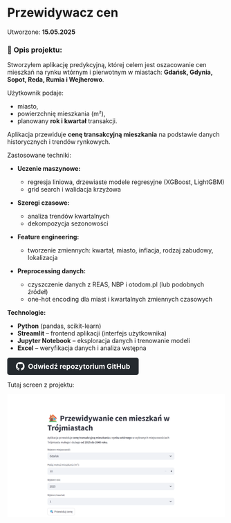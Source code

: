 # Przewidywacz cen

Utworzone: **15.05.2025**


### 📌 **Opis projektu:**

Stworzyłem aplikację predykcyjną, której celem jest oszacowanie cen mieszkań na rynku wtórnym i pierwotnym w miastach:
**Gdańsk, Gdynia, Sopot, Reda, Rumia i Wejherowo**.

Użytkownik podaje:

* miasto,
* powierzchnię mieszkania (m²),
* planowany **rok i kwartał** transakcji.

Aplikacja przewiduje **cenę transakcyjną mieszkania** na podstawie danych historycznych i trendów rynkowych.


Zastosowane techniki:

* **Uczenie maszynowe:**
  * regresja liniowa, drzewiaste modele regresyjne (XGBoost, LightGBM)
  * grid search i walidacja krzyżowa

* **Szeregi czasowe:**
  * analiza trendów kwartalnych
  * dekompozycja sezonowości

* **Feature engineering:**
  * tworzenie zmiennych: kwartał, miasto, inflacja, rodzaj zabudowy, lokalizacja

* **Preprocessing danych:**
  * czyszczenie danych z REAS, NBP i otodom.pl (lub podobnych źródeł)
  * one-hot encoding dla miast i kwartalnych zmiennych czasowych


**Technologie:**

* **Python** (pandas, scikit-learn)
* **Streamlit** – frontend aplikacji (interfejs użytkownika)
* **Jupyter Notebook** – eksploracja danych i trenowanie modeli
* **Excel** – weryfikacja danych i analiza wstępna




<a href="https://github.com/Himap-3478/Ceny-mieszka-" target="_blank" style="
  display: inline-flex;
  align-items: center;
  padding: 10px 20px;
  font-size: 16px;
  color: white;
  background-color: #24292e;
  border-radius: 5px;
  text-decoration: none;
  font-weight: bold;
">
  <svg height="20" width="20" viewBox="0 0 16 16" fill="white" style="margin-right: 8px;" xmlns="http://www.w3.org/2000/svg">
    <path d="M8 0C3.58 0 0 3.58 0 8c0 3.54 2.29 6.54 5.47 7.59.4.07.55-.17.55-.38 0-.19-.01-.82-.01-1.49-2.01.37-2.53-.49-2.69-.94-.09-.23-.48-.94-.82-1.13-.28-.15-.68-.52-.01-.53.63-.01 1.08.58 1.23.82.72 1.21 1.87.87 2.33.66.07-.52.28-.87.51-1.07-1.78-.2-3.64-.89-3.64-3.95 0-.87.31-1.59.82-2.15-.08-.2-.36-1.02.08-2.12 0 0 .67-.21 2.2.82.64-.18 1.32-.27 2-.27s1.36.09 2 .27c1.53-1.04 2.2-.82 2.2-.82.44 1.1.16 1.92.08 2.12.51.56.82 1.28.82 2.15 0 3.07-1.87 3.75-3.65 3.95.29.25.54.73.54 1.48 0 1.07-.01 1.93-.01 2.19 0 .21.15.46.55.38A8.013 8.013 0 0 0 16 8c0-4.42-3.58-8-8-8z"/>
  </svg>
  Odwiedź repozytorium GitHub
</a>


Tutaj screen z projektu:

![Widok początkowy](image/Cena.png)